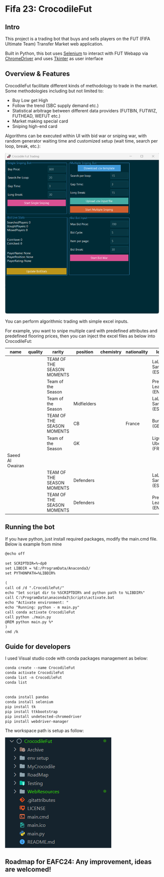 # Fifa 23: CrocodileFut


## Intro
This project is a trading bot that buys and sells players on the FUT (FIFA Ultimate Team) Transfer Market web application. 

Built in Python, this bot uses [Selenium](https://www.selenium.dev/documentation/en/) to interact with FUT Webapp via [ChromeDriver](https://www.chromium.org/) and uses [Tkinter](https://wiki.python.org/moin/TkInter) as user interface


## Overview & Features
CrocodileFut facilitate different kinds of methodology to trade in the market. Some methodologies including but not limited to:
- Buy Low get High 
- Follow the trend (SBC supply demand etc.)
- Statistical arbitrage between different data providers (FUTBIN, FUTWIZ, FUTHEAD, WEFUT etc.)
- Market making special card
- Sniping high-end card

Algorithms can be executed within UI with bid war or sniping war, with random generator waiting time and customized setup (wait time, search per loop, break, etc.):

<img src="./WebResources/UI.png" >


You can perform algorithmic trading with simple excel inputs.

For example, you want to snipe multiple card with predefined attributes and predefined flooring prices, then you can inject the excel files as below into CrocodileFut:

| name             | quality | rarity                     | position    | chemistry | nationality | league                    | club | BuyPrice |
|------------------|---------|----------------------------|-------------|-----------|-------------|---------------------------|------|----------|
|                  |         | TEAM OF THE SEASON MOMENTS |             |           |             | LaLiga Santander (ESP 1)  |      | 26000    |
|                  |         | Team of the Season         |             |           |             | Premier League (ENG 1)    |      | 24000    |
|                  |         | Team of the Season         | Midfielders |           |             | LaLiga Santander (ESP 1)  |      | 29000    |
|                  |         | TEAM OF THE SEASON MOMENTS | CB          |           | France      | Bundesliga (GER 1)        |      | 29000    |
|                  |         | Team of the Season         | GK          |           |             | Ligue 1 Uber Eats (FRA 1) |      | 26000    |
| Saeed Al Owairan |         |                            |             |           |             |                           |      | 17000    |
|                  |         | TEAM OF THE SEASON MOMENTS | Defenders   |           |             | LaLiga Santander (ESP 1)  |      | 28000    |
|                  |         | TEAM OF THE SEASON MOMENTS | Defenders   |           |             | Premier League (ENG 1)    |      | 25000    |

## Running the bot
If you have python, just install required packages, modify the main.cmd file. Below is example from mine

```console
@echo off

set SCRIPTDIR=%~dp0
set LIBDIR = %E:/ProgramData/Anaconda3/
set PYTHONPATH=%LIBDIR%

(
call cd /d ".CrocodileFut/"
echo "Set script dir to %SCRIPTDIR% and python path to %LIBDIR%"
call C:\ProgramData\anaconda3\Scripts\activate.bat
echo "Activate environment: "
echo "Running: python - m main.py"
call conda activate CrocodileFut
call python ./main.py
@REM python main.py %*
)
cmd /k
```

## Guide for developers

I used Visual studio code with conda packages management as below:

```console
conda create --name CrocodileFut
conda activate CrocodileFut
conda list -n CrocodileFut
conda list


conda install pandas
conda install selenium
pip install tk
pip install ttkbootstrap
pip install undetected-chromedriver
pip install webdriver-manager
```
 The workspace path is setup as follow:

<img src="./WebResources/VScode workspace.png">

## Roadmap for EAFC24: Any improvement, ideas are welcomed!